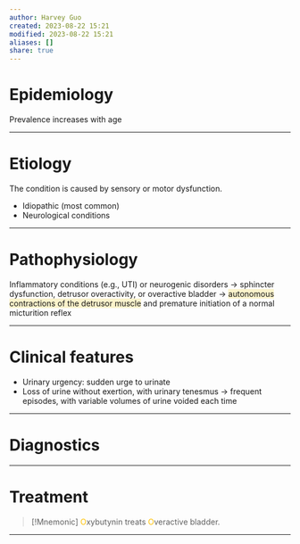 ```yaml
---
author: Harvey Guo
created: 2023-08-22 15:21
modified: 2023-08-22 15:21
aliases: []
share: true
---
```

# Epidemiology
Prevalence increases with age

---
# Etiology
The condition is caused by sensory or motor dysfunction.
- Idiopathic (most common)
- Neurological conditions

---
# Pathophysiology
Inflammatory conditions (e.g., UTI) or neurogenic disorders → sphincter dysfunction, detrusor overactivity, or overactive bladder  → <span style="background:rgba(240, 200, 0, 0.2)">autonomous contractions of the detrusor muscle</span> and premature initiation of a normal micturition reflex

---
# Clinical features
- Urinary urgency: sudden urge to urinate 
- Loss of urine without exertion, with urinary tenesmus  → frequent episodes, with variable volumes of urine voided each time 

---
# Diagnostics


---
# Treatment
>[!Mnemonic] 
> <font color="#ffc000">O</font>xybutynin treats <font color="#ffc000">O</font>veractive bladder.

---
